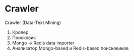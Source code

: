 Crawler
=======

Crawler (Data-Text Mining)

1) Кролер
2) Поисковик
3) Mongo -> Redis data importer
4) Анализатор Mongo-based и Redis-based поисковиков
